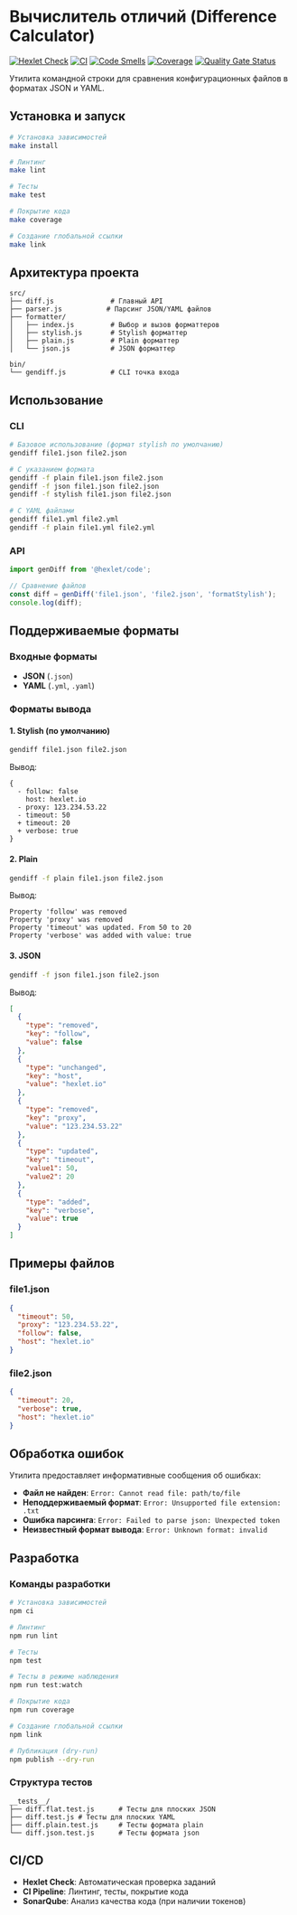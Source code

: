 # Вычислитель отличий (Difference Calculator)

[![Hexlet Check](https://github.com/Kseolis/qa-auto-engineer-javascript-project-87/actions/workflows/hexlet-check.yml/badge.svg)](https://github.com/Kseolis/qa-auto-engineer-javascript-project-87/actions)
[![CI](https://github.com/Kseolis/qa-auto-engineer-javascript-project-87/actions/workflows/ci.yml/badge.svg)](https://github.com/Kseolis/qa-auto-engineer-javascript-project-87/actions/workflows/ci.yml)
[![Code Smells](https://sonarcloud.io/api/project_badges/measure?project=Kseolis_qa-auto-engineer-javascript-project-87&metric=code_smells)](https://sonarcloud.io/summary/new_code?id=Kseolis_qa-auto-engineer-javascript-project-87)
[![Coverage](https://sonarcloud.io/api/project_badges/measure?project=Kseolis_qa-auto-engineer-javascript-project-87&metric=coverage)](https://sonarcloud.io/summary/new_code?id=Kseolis_qa-auto-engineer-javascript-project-87)
[![Quality Gate Status](https://sonarcloud.io/api/project_badges/measure?project=Kseolis_qa-auto-engineer-javascript-project-87&metric=alert_status)](https://sonarcloud.io/summary/new_code?id=Kseolis_qa-auto-engineer-javascript-project-87)

Утилита командной строки для сравнения конфигурационных файлов в форматах JSON и YAML.

## Установка и запуск

```bash
# Установка зависимостей
make install

# Линтинг
make lint

# Тесты
make test

# Покрытие кода
make coverage

# Создание глобальной ссылки
make link
```

## Архитектура проекта

```
src/
├── diff.js              # Главный API
├── parser.js           # Парсинг JSON/YAML файлов
├── formatter/
│   ├── index.js         # Выбор и вызов форматтеров
│   ├── stylish.js       # Stylish форматтер
│   ├── plain.js         # Plain форматтер
│   └── json.js          # JSON форматтер

bin/
└── gendiff.js           # CLI точка входа
```


## Использование

### CLI

```bash
# Базовое использование (формат stylish по умолчанию)
gendiff file1.json file2.json

# С указанием формата
gendiff -f plain file1.json file2.json
gendiff -f json file1.json file2.json
gendiff -f stylish file1.json file2.json

# С YAML файлами
gendiff file1.yml file2.yml
gendiff -f plain file1.yml file2.yml
```

### API

```javascript
import genDiff from '@hexlet/code';

// Сравнение файлов
const diff = genDiff('file1.json', 'file2.json', 'formatStylish');
console.log(diff);
```

## Поддерживаемые форматы

### Входные форматы
- **JSON** (`.json`)
- **YAML** (`.yml`, `.yaml`)

### Форматы вывода

#### 1. Stylish (по умолчанию)
```bash
gendiff file1.json file2.json
```

Вывод:
```
{
  - follow: false
    host: hexlet.io
  - proxy: 123.234.53.22
  - timeout: 50
  + timeout: 20
  + verbose: true
}
```

#### 2. Plain
```bash
gendiff -f plain file1.json file2.json
```

Вывод:
```
Property 'follow' was removed
Property 'proxy' was removed
Property 'timeout' was updated. From 50 to 20
Property 'verbose' was added with value: true
```

#### 3. JSON
```bash
gendiff -f json file1.json file2.json
```

Вывод:
```json
[
  {
    "type": "removed",
    "key": "follow",
    "value": false
  },
  {
    "type": "unchanged",
    "key": "host",
    "value": "hexlet.io"
  },
  {
    "type": "removed",
    "key": "proxy",
    "value": "123.234.53.22"
  },
  {
    "type": "updated",
    "key": "timeout",
    "value1": 50,
    "value2": 20
  },
  {
    "type": "added",
    "key": "verbose",
    "value": true
  }
]
```

## Примеры файлов

### file1.json
```json
{
  "timeout": 50,
  "proxy": "123.234.53.22",
  "follow": false,
  "host": "hexlet.io"
}
```

### file2.json
```json
{
  "timeout": 20,
  "verbose": true,
  "host": "hexlet.io"
}
```

## Обработка ошибок

Утилита предоставляет информативные сообщения об ошибках:

- **Файл не найден**: `Error: Cannot read file: path/to/file`
- **Неподдерживаемый формат**: `Error: Unsupported file extension: .txt`
- **Ошибка парсинга**: `Error: Failed to parse json: Unexpected token`
- **Неизвестный формат вывода**: `Error: Unknown format: invalid`

## Разработка

### Команды разработки

```bash
# Установка зависимостей
npm ci

# Линтинг
npm run lint

# Тесты
npm test

# Тесты в режиме наблюдения
npm run test:watch

# Покрытие кода
npm run coverage

# Создание глобальной ссылки
npm link

# Публикация (dry-run)
npm publish --dry-run
```

### Структура тестов

```
__tests__/
├── diff.flat.test.js      # Тесты для плоских JSON
├── diff.test.js # Тесты для плоских YAML
├── diff.plain.test.js     # Тесты формата plain
└── diff.json.test.js      # Тесты формата json
```

## CI/CD

- **Hexlet Check**: Автоматическая проверка заданий
- **CI Pipeline**: Линтинг, тесты, покрытие кода
- **SonarQube**: Анализ качества кода (при наличии токенов)
